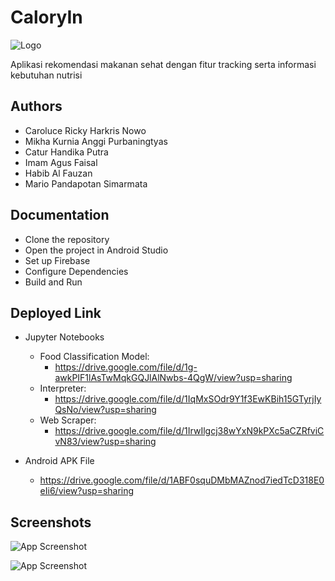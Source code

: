 
# CaloryIn
![Logo](https://firebasestorage.googleapis.com/v0/b/capstone-v1-1718b.appspot.com/o/Frame%2061.jpg?alt=media&token=ec83d143-c978-450c-8b28-1854440d40f7)

Aplikasi rekomendasi makanan sehat dengan fitur tracking serta informasi kebutuhan nutrisi


## Authors
- Caroluce Ricky Harkris Nowo
- Mikha Kurnia Anggi Purbaningtyas
- Catur Handika Putra
- Imam Agus Faisal
- Habib Al Fauzan
- Mario Pandapotan Simarmata 



## Documentation

+ Clone the repository
+ Open the project in Android Studio
+ Set up Firebase
+ Configure Dependencies
+ Build and Run


## Deployed Link

+ Jupyter Notebooks
	+ Food Classification Model:
		+ https://drive.google.com/file/d/1g-awkPIF1lAsTwMqkGQJlAlNwbs-4QgW/view?usp=sharing
	+ Interpreter: 
		+ https://drive.google.com/file/d/1IqMxSOdr9Y1f3EwKBih15GTyrjIyQsNo/view?usp=sharing 
	+ Web Scraper: 
		+ https://drive.google.com/file/d/1IrwIlgcj38wYxN9kPXc5aCZRfviCvN83/view?usp=sharing 

+ Android APK File
	+ https://drive.google.com/file/d/1ABF0squDMbMAZnod7iedTcD318E0eIi6/view?usp=sharing

    
## Screenshots

![App Screenshot](https://firebasestorage.googleapis.com/v0/b/capstone-v1-1718b.appspot.com/o/Screenshot%20from%202023-06-16%2016-13-39.png?alt=media&token=44aa12b6-95cd-45bf-aaec-4ec123cd6334)


![App Screenshot](https://firebasestorage.googleapis.com/v0/b/capstone-v1-1718b.appspot.com/o/Screenshot%20from%202023-06-16%2016-18-20.png?alt=media&token=587a9fe7-1106-4308-8fa4-6965766e5939)
